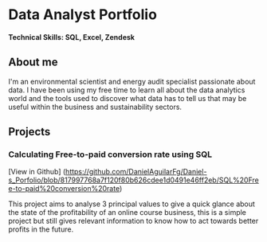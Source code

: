 # Data Analyst Portfolio

#### Technical Skills: SQL, Excel, Zendesk

## About me

I'm an environmental scientist and energy audit specialist passionate about data. I have been using my free time to learn all about the data analytics world and the tools used to discover what data has to tell us that may be useful within the business and sustainability sectors. 

## Projects

### Calculating Free-to-paid conversion rate using SQL
[View in Github] (https://github.com/DanielAguilarFg/Daniel-s_Porfolio/blob/817997768a7f120f80b626cdee1d0491e46ff2eb/SQL%20Free-to-paid%20conversion%20rate)

This project aims to analyse 3 principal values to give a quick glance about the state of the profitability of an online course business, this is a simple project but still gives relevant information to know how to act towards better profits in the future. 
